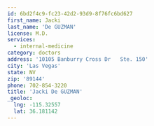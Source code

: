 ```yaml
---
id: 6bd2f4c9-fc23-42d2-93d9-8f76fc6bd627
first_name: Jacki
last_name: 'De GUZMAN'
license: M.D.
services:
  - internal-medicine
category: doctors
address: '10105 Banburry Cross Dr   Ste. 150'
city: 'Las Vegas'
state: NV
zip: '89144'
phone: 702-854-3220
title: 'Jacki De GUZMAN'
_geoloc:
  lng: -115.32557
  lat: 36.181142
---
```

